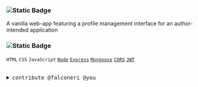 ### ![Static Badge](https://img.shields.io/badge/-AUTHOR_CONTROL_INTERFACE-rgb(25,25,25)?style=for-the-badge)

A vanilla web-app featuring a profile management interface for an author-intended application

### ![Static Badge](https://img.shields.io/badge/tech-rgb(25,25,25)?style=for-the-badge)
`HTML` `CSS` `JavaScript` [`Node`](https://nodejs.org/) [`Express`](https://expressjs.com/) [`Mongoose`](https://www.npmjs.com/package/mongoose) [`CORS`](https://www.npmjs.com/package/cors) [`JWT`](https://www.npmjs.com/package/jsonwebtoken)

<br>
<details>
<summary>
  <span style="font-family: monospace;">contribute @falconeri @you</span>
</summary>
<br>

- [x] Pagination and Indexed search `0h`
- [ ] /image database `0i`
- [ ] API rate limiting `0j`
- [ ] Optimized queries `0k`
- [ ] Caching `0l`
- [ ] Optimized codebase `0m`
- [ ] Migrating to modern frameworks `1a`

</details>

